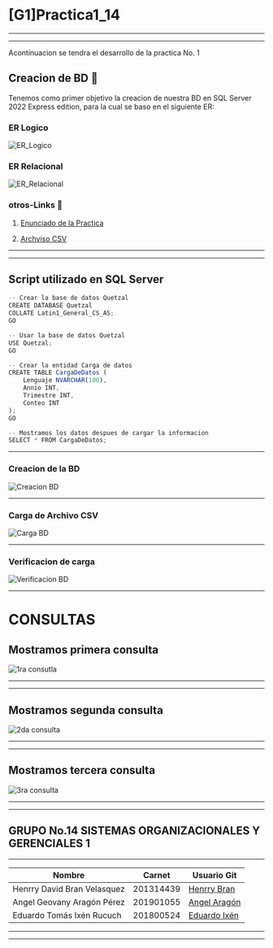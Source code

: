 # [G1]Practica1_14

---
---

Acontinuacion se tendra el desarrollo de la practica No. 1

## Creacion de BD :movie_camera:

Tenemos como primer objetivo la creacion de nuestra BD en SQL Server 2022 Express edition, para la cual se baso en el siguiente ER:

### ER Logico

![ER_Logico](https://github.com/HenrryBran-Hub/-G1-Practica1_14/blob/feature-script/Archivos/ER_Logico.png)

### ER Relacional

![ER_Relacional](https://github.com/HenrryBran-Hub/-G1-Practica1_14/blob/feature-script/Archivos/ER_Relacional.png)

### otros-Links :link:

1. [Enunciado de la Practica](https://github.com/HenrryBran-Hub/-G1-Practica1_14/blob/feature-script/Archivos/%5BG1%5DPractica1_1S.pdf)

1. [Archviso CSV](https://github.com/HenrryBran-Hub/-G1-Practica1_14/blob/feature-script/Archivos/issues.csv)


---
---

## Script utilizado en SQL Server

```javascript
-- Crear la base de datos Quetzal
CREATE DATABASE Quetzal
COLLATE Latin1_General_CS_AS;
GO

-- Usar la base de datos Quetzal
USE Quetzal;
GO

-- Crear la entidad Carga de datos
CREATE TABLE CargaDeDatos (
    Lenguaje NVARCHAR(100),
    Annio INT,
    Trimestre INT,
    Conteo INT
);
GO

-- Mostramos los datos despues de cargar la informacion
SELECT * FROM CargaDeDatos;
```
___

### Creacion de la BD

![Creacion BD](https://github.com/HenrryBran-Hub/-G1-Practica1_14/blob/feature-script/Img/1.gif)

___

### Carga de Archivo CSV

![Carga BD](https://github.com/HenrryBran-Hub/-G1-Practica1_14/blob/feature-script/Img/2.gif)

___

### Verificacion de carga

![Verificacion BD](https://github.com/HenrryBran-Hub/-G1-Practica1_14/blob/feature-script/Img/3.gif)

___

# CONSULTAS

## Mostramos primera consulta

![1ra consutla](https://github.com/HenrryBran-Hub/-G1-Practica1_14/blob/feature-script/Img/4.gif)

___

___

## Mostramos segunda consulta

![2da consulta](https://github.com/HenrryBran-Hub/-G1-Practica1_14/blob/feature-script/Img/5.gif)

___

___

## Mostramos tercera consulta

![3ra consulta](https://github.com/HenrryBran-Hub/-G1-Practica1_14/blob/feature-script/Img/6.gif)

___


___

## GRUPO No.14 SISTEMAS ORGANIZACIONALES Y GERENCIALES 1
___

| Nombre | Carnet | Usuario Git |
|----------|----------|----------|
| Henrry David Bran Velasquez | 201314439 | [Henrry Bran](https://github.com/HenrryBran-Hub) |
| Angel Geovany Aragón Pérez  | 201901055 | [Angel Aragón](https://github.com/Angelgt3) |
| Eduardo Tomás Ixén Rucuch   | 201800524 | [Eduardo Ixén](https://github.com/EduardoIxen) |
___
___
